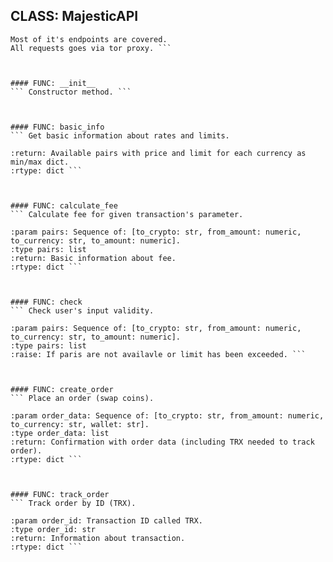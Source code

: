 
## CLASS: MajesticAPI
 ``` Simple wrapper for Majestic Bank API. 
Most of it's endpoints are covered. 
All requests goes via tor proxy. ``` 



#### FUNC: __init__
 ``` Constructor method. ``` 



#### FUNC: basic_info
 ``` Get basic information about rates and limits.

:return: Available pairs with price and limit for each currency as min/max dict.
:rtype: dict ``` 



#### FUNC: calculate_fee
 ``` Calculate fee for given transaction's parameter.

:param pairs: Sequence of: [to_crypto: str, from_amount: numeric, to_currency: str, to_amount: numeric]. 
:type pairs: list
:return: Basic information about fee.
:rtype: dict ``` 



#### FUNC: check
 ``` Check user's input validity.

:param pairs: Sequence of: [to_crypto: str, from_amount: numeric, to_currency: str, to_amount: numeric].
:type pairs: list
:raise: If paris are not availavle or limit has been exceeded. ``` 



#### FUNC: create_order
 ``` Place an order (swap coins).

:param order_data: Sequence of: [to_crypto: str, from_amount: numeric, to_currency: str, wallet: str]. 
:type order_data: list
:return: Confirmation with order data (including TRX needed to track order).
:rtype: dict ``` 



#### FUNC: track_order
 ``` Track order by ID (TRX).

:param order_id: Transaction ID called TRX.
:type order_id: str
:return: Information about transaction.
:rtype: dict ``` 


